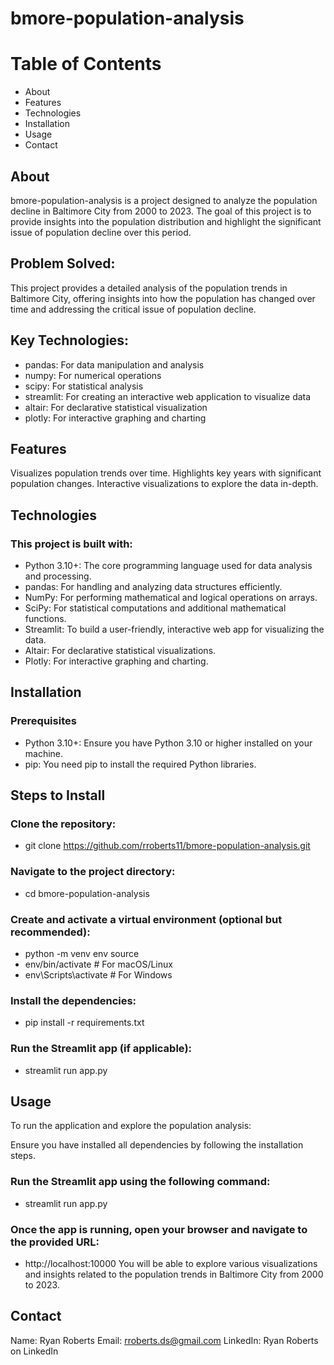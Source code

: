 # bmore-population-analysis

# Table of Contents
- About
- Features
- Technologies
- Installation
- Usage
- Contact

## About
bmore-population-analysis is a project designed to analyze the population decline in Baltimore City from 2000 to 2023. The goal of this project is to provide insights into the population distribution and highlight the significant issue of population decline over this period.

## Problem Solved:
This project provides a detailed analysis of the population trends in Baltimore City, offering insights into how the population has changed over time and addressing the critical issue of population decline.

## Key Technologies:
- pandas: For data manipulation and analysis
- numpy: For numerical operations
- scipy: For statistical analysis
- streamlit: For creating an interactive web application to visualize data
- altair: For declarative statistical visualization
- plotly: For interactive graphing and charting

## Features
Visualizes population trends over time.
Highlights key years with significant population changes.
Interactive visualizations to explore the data in-depth.

## Technologies
### This project is built with:

- Python 3.10+: The core programming language used for data analysis and processing.
- pandas: For handling and analyzing data structures efficiently.
- NumPy: For performing mathematical and logical operations on arrays.
- SciPy: For statistical computations and additional mathematical functions.
- Streamlit: To build a user-friendly, interactive web app for visualizing the data.
- Altair: For declarative statistical visualizations.
- Plotly: For interactive graphing and charting.

## Installation
### Prerequisites
- Python 3.10+: Ensure you have Python 3.10 or higher installed on your machine.
- pip: You need pip to install the required Python libraries.

## Steps to Install
### Clone the repository:

- git clone https://github.com/rroberts11/bmore-population-analysis.git

### Navigate to the project directory:
- cd bmore-population-analysis

### Create and activate a virtual environment (optional but recommended):
- python -m venv env source
- env/bin/activate  # For macOS/Linux
- env\Scripts\activate  # For Windows

### Install the dependencies:
- pip install -r requirements.txt

### Run the Streamlit app (if applicable):
- streamlit run app.py

## Usage
To run the application and explore the population analysis:

Ensure you have installed all dependencies by following the installation steps.

### Run the Streamlit app using the following command:
- streamlit run app.py

### Once the app is running, open your browser and navigate to the provided URL:
- http://localhost:10000
You will be able to explore various visualizations and insights related to the population trends in Baltimore City from 2000 to 2023.

## Contact
Name: Ryan Roberts
Email: rroberts.ds@gmail.com
LinkedIn: Ryan Roberts on LinkedIn
